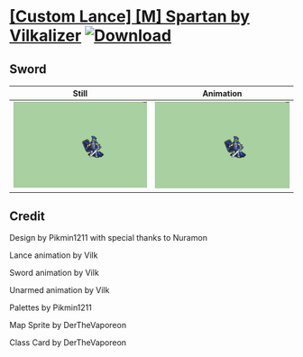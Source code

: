 # [\[Custom Lance\] \[M\] Spartan by Vilkalizer](./) [![Download](https://img.shields.io/badge/Download--red?style=social&logo=github)](https://minhaskamal.github.io/DownGit/#/home?url=https://github.com/Klokinator/FE-Repo/tree/main/Battle%20Animations%2FInfantry%20-%20(Lnc)%20Soldiers%2C%20Halberdiers%2F%5BCustom%20Lance%5D%20%5BM%5D%20Spartan%20by%20Vilkalizer%2F1.%20Sword)

## Sword

| Still | Animation |
| :---: | :-------: |
| ![Sword still](./Sword_000.png) | ![Sword](./Sword.gif) |

## Credit

Design by Pikmin1211 with special thanks to Nuramon

Lance animation by Vilk

Sword animation by Vilk

Unarmed animation by Vilk

Palettes by Pikmin1211

Map Sprite by DerTheVaporeon

Class Card by DerTheVaporeon

